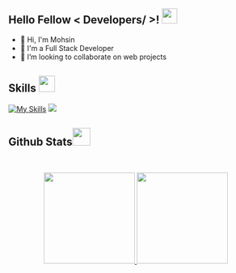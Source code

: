 <h2> Hello Fellow < Developers/ >! <img src = "https://raw.githubusercontent.com/MartinHeinz/MartinHeinz/master/wave.gif" width = 30px> </h1>
<p align='center'>
</p>



- 👋 Hi, I'm Mohsin
- 💼 I'm a Full Stack Developer
- 👯 I’m looking to collaborate on web projects

<h2> Skills <img src = "https://media2.giphy.com/media/QssGEmpkyEOhBCb7e1/giphy.gif?cid=ecf05e47a0n3gi1bfqntqmob8g9aid1oyj2wr3ds3mg700bl&rid=giphy.gif" width = 32px> </h2>

[![My Skills](https://skillicons.dev/icons?i=react,redux,tailwind,astro,ts,firebase)](https://skillicons.dev)
<a href="https://refine.dev/?playground=true" target="_blank">
<img src="https://avatars.githubusercontent.com/u/104967037?s=48&v=4"  />
</a>

 

<h2> Github Stats<img src = "https://i.pinimg.com/originals/65/c4/f4/65c4f452571be1261e9c623f7da488ac.gif" width = 35px> </h2>
<br>

<p align="center">
<a href="https://github.com/Mohsin-mw">
  <img height="180em"  src="https://github-readme-stats.vercel.app/api?username=Mohsin-mw&show_icons=true&theme=algolia" />
  <img height="180em" src="https://github-readme-stats.vercel.app/api/top-langs/?username=Mohsin-mw&layout=compact&theme=algolia"/>
</a>
</p>
<br>

